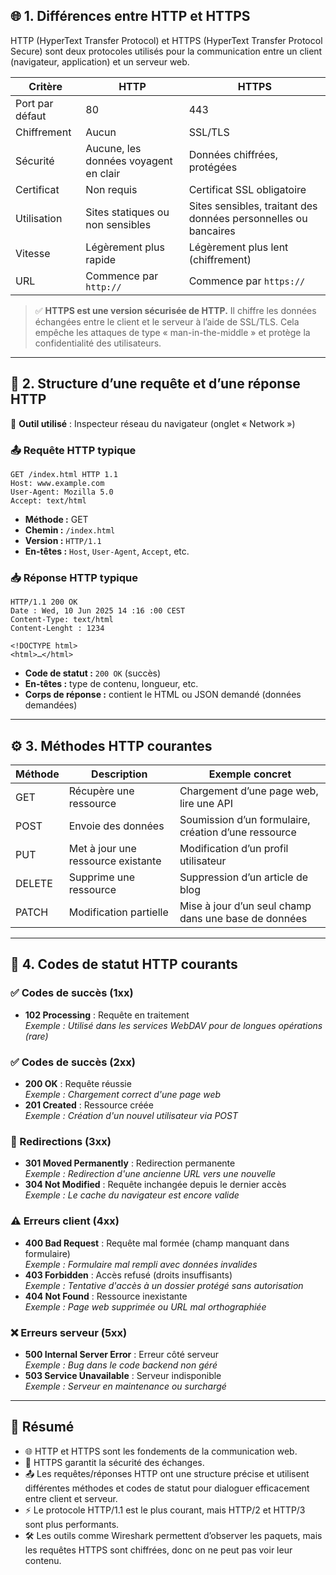 ## 🌐 1. Différences entre HTTP et HTTPS

HTTP (HyperText Transfer Protocol) et HTTPS (HyperText Transfer Protocol Secure) sont deux protocoles utilisés pour la communication entre un client (navigateur, application) et un serveur web.

| Critère       | HTTP                           | HTTPS                                                     |
|---------------|--------------------------------|------------------------------------------------------------|
| Port par défaut | 80                             | 443                                                        |
| Chiffrement     | Aucun                          | SSL/TLS                                                    |
| Sécurité        | Aucune, les données voyagent en clair | Données chiffrées, protégées                       |
| Certificat      | Non requis                     | Certificat SSL obligatoire                                 |
| Utilisation     | Sites statiques ou non sensibles | Sites sensibles, traitant des données personnelles ou bancaires |
| Vitesse         | Légèrement plus rapide         | Légèrement plus lent (chiffrement)                         |
| URL             | Commence par `http://`         | Commence par `https://`                                    |

> ✅ **HTTPS est une version sécurisée de HTTP.** Il chiffre les données échangées entre le client et le serveur à l’aide de SSL/TLS. Cela empêche les attaques de type « man-in-the-middle » et protège la confidentialité des utilisateurs.

---

## 🧾 2. Structure d’une requête et d’une réponse HTTP

📌 **Outil utilisé** : Inspecteur réseau du navigateur (onglet « Network »)

### 📤 Requête HTTP typique

```
GET /index.html HTTP 1.1
Host: www.example.com
User-Agent: Mozilla 5.0
Accept: text/html
```

- **Méthode :** GET  
- **Chemin :** `/index.html`  
- **Version :** `HTTP/1.1`  
- **En-têtes :** `Host`, `User-Agent`, `Accept`, etc.

### 📥 Réponse HTTP typique

```
HTTP/1.1 200 OK
Date : Wed, 10 Jun 2025 14 :16 :00 CEST
Content-Type: text/html
Content-Lenght : 1234

<!DOCTYPE html>
<html>…</html>
```

- **Code de statut :** `200 OK` (succès)  
- **En-têtes :** type de contenu, longueur, etc.  
- **Corps de réponse :** contient le HTML ou JSON demandé (données demandées)

---

## ⚙️ 3. Méthodes HTTP courantes

| Méthode | Description                        | Exemple concret                                  |
|---------|------------------------------------|--------------------------------------------------|
| GET     | Récupère une ressource             | Chargement d’une page web, lire une API          |
| POST    | Envoie des données                 | Soumission d’un formulaire, création d’une ressource |
| PUT     | Met à jour une ressource existante | Modification d’un profil utilisateur             |
| DELETE  | Supprime une ressource             | Suppression d’un article de blog                 |
| PATCH   | Modification partielle             | Mise à jour d’un seul champ dans une base de données |

---

## 🧩 4. Codes de statut HTTP courants

### ✅ Codes de succès (1xx)
- **102 Processing** : Requête en traitement  
  _Exemple : Utilisé dans les services WebDAV pour de longues opérations (rare)_

### ✅ Codes de succès (2xx)
- **200 OK** : Requête réussie  
  _Exemple : Chargement correct d'une page web_
- **201 Created** : Ressource créée  
  _Exemple : Création d'un nouvel utilisateur via POST_

### 🔁 Redirections (3xx)
- **301 Moved Permanently** : Redirection permanente  
  _Exemple : Redirection d'une ancienne URL vers une nouvelle_
- **304 Not Modified** : Requête inchangée depuis le dernier accès  
  _Exemple : Le cache du navigateur est encore valide_

### ⚠️ Erreurs client (4xx)
- **400 Bad Request** : Requête mal formée (champ manquant dans formulaire)  
  _Exemple : Formulaire mal rempli avec données invalides_
- **403 Forbidden** : Accès refusé (droits insuffisants)  
  _Exemple : Tentative d'accès à un dossier protégé sans autorisation_
- **404 Not Found** : Ressource inexistante  
  _Exemple : Page web supprimée ou URL mal orthographiée_

### ❌ Erreurs serveur (5xx)
- **500 Internal Server Error** : Erreur côté serveur  
  _Exemple : Bug dans le code backend non géré_
- **503 Service Unavailable** : Serveur indisponible  
  _Exemple : Serveur en maintenance ou surchargé_

---

## 📝 Résumé

- 🌐 HTTP et HTTPS sont les fondements de la communication web.  
- 🔐 HTTPS garantit la sécurité des échanges.  
- 📤 Les requêtes/réponses HTTP ont une structure précise et utilisent différentes méthodes et codes de statut pour dialoguer efficacement entre client et serveur.  
- ⚡ Le protocole HTTP/1.1 est le plus courant, mais HTTP/2 et HTTP/3 sont plus performants.  
- 🛠️ Les outils comme Wireshark permettent d’observer les paquets, mais les requêtes HTTPS sont chiffrées, donc on ne peut pas voir leur contenu.
